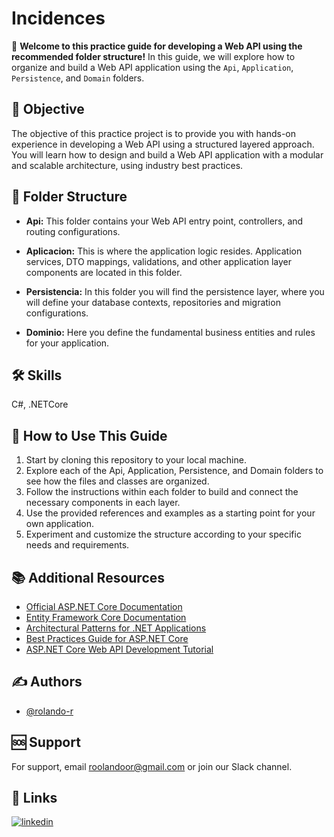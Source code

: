 # Incidences

🚀 **Welcome to this practice guide for developing a Web API using the recommended folder structure!** In this guide, we will explore how to organize and build a Web API application using the `Api`, `Application`, `Persistence`, and `Domain` folders.

## 🎯 Objective

The objective of this practice project is to provide you with hands-on experience in developing a Web API using a structured layered approach. You will learn how to design and build a Web API application with a modular and scalable architecture, using industry best practices.

## 📂 Folder Structure

- **Api:** This folder contains your Web API entry point, controllers, and routing configurations.

- **Aplicacion:** This is where the application logic resides. Application services, DTO mappings, validations, and other application layer components are located in this folder.

- **Persistencia:** In this folder you will find the persistence layer, where you will define your database contexts, repositories and migration configurations.

- **Dominio:** Here you define the fundamental business entities and rules for your application.

## 🛠 Skills

C#, .NETCore

## 📖 How to Use This Guide
1. Start by cloning this repository to your local machine.
2. Explore each of the Api, Application, Persistence, and Domain folders to see how the files and classes are organized.
3. Follow the instructions within each folder to build and connect the necessary components in each layer.
4. Use the provided references and examples as a starting point for your own application.
5. Experiment and customize the structure according to your specific needs and requirements.

## 📚 Additional Resources

- [Official ASP.NET Core Documentation](https://docs.microsoft.com/aspnet/core)
- [Entity Framework Core Documentation](https://docs.microsoft.com/ef/core)
- [Architectural Patterns for .NET Applications](https://docs.microsoft.com/dotnet/architecture/)
- [Best Practices Guide for ASP.NET Core](https://dotnet.microsoft.com/learn/web/aspnet-best-practices)
- [ASP.NET Core Web API Development Tutorial](https://docs.microsoft.com/aspnet/core/tutorials/first-web-api)

## ✍️ Authors

- [@rolando-r](https://www.github.com/rolando-r)

## 🆘 Support

For support, email roolandoor@gmail.com or join our Slack channel.

## 🔗 Links
[![linkedin](https://img.shields.io/badge/linkedin-0A66C2?style=for-the-badge&logo=linkedin&logoColor=white)](https://www.linkedin.com/in/rolando-rodriguez-garcia)
